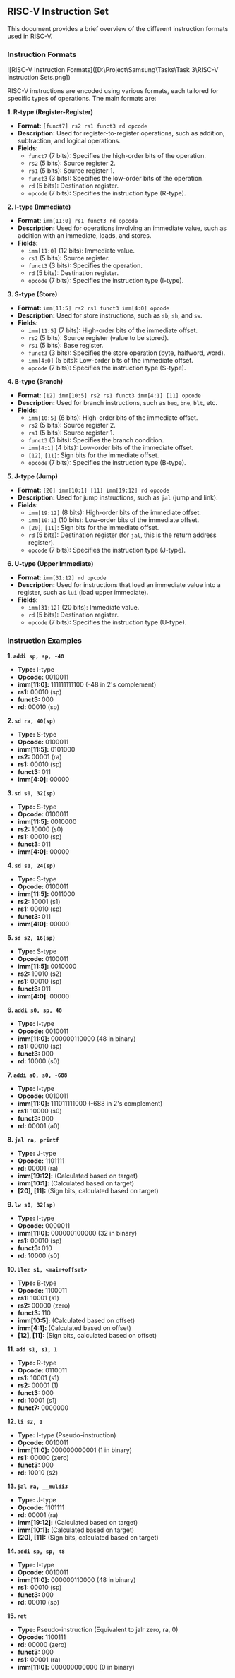 ## RISC-V Instruction Set

This document provides a brief overview of the different instruction formats used in RISC-V.

### Instruction Formats

![RISC-V Instruction Formats]([D:\Project\Samsung\Tasks\Task 3\RISC-V Instruction Sets.png])

RISC-V instructions are encoded using various formats, each tailored for specific types of operations. The main formats are:

**1. R-type (Register-Register)**

* **Format:** `[funct7] rs2 rs1 funct3 rd opcode`
* **Description:** Used for register-to-register operations, such as addition, subtraction, and logical operations.
* **Fields:**
    - `funct7` (7 bits): Specifies the high-order bits of the operation.
    - `rs2` (5 bits): Source register 2.
    - `rs1` (5 bits): Source register 1.
    - `funct3` (3 bits): Specifies the low-order bits of the operation.
    - `rd` (5 bits): Destination register.
    - `opcode` (7 bits): Specifies the instruction type (R-type).

**2. I-type (Immediate)**

* **Format:** `imm[11:0] rs1 funct3 rd opcode`
* **Description:** Used for operations involving an immediate value, such as addition with an immediate, loads, and stores.
* **Fields:**
    - `imm[11:0]` (12 bits): Immediate value.
    - `rs1` (5 bits): Source register.
    - `funct3` (3 bits): Specifies the operation.
    - `rd` (5 bits): Destination register.
    - `opcode` (7 bits): Specifies the instruction type (I-type).

**3. S-type (Store)**

* **Format:** `imm[11:5] rs2 rs1 funct3 imm[4:0] opcode`
* **Description:** Used for store instructions, such as `sb`, `sh`, and `sw`.
* **Fields:**
    - `imm[11:5]` (7 bits): High-order bits of the immediate offset.
    - `rs2` (5 bits): Source register (value to be stored).
    - `rs1` (5 bits): Base register.
    - `funct3` (3 bits): Specifies the store operation (byte, halfword, word).
    - `imm[4:0]` (5 bits): Low-order bits of the immediate offset.
    - `opcode` (7 bits): Specifies the instruction type (S-type).

**4. B-type (Branch)**

* **Format:** `[12] imm[10:5] rs2 rs1 funct3 imm[4:1] [11] opcode`
* **Description:** Used for branch instructions, such as `beq`, `bne`, `blt`, etc.
* **Fields:**
    - `imm[10:5]` (6 bits): High-order bits of the immediate offset.
    - `rs2` (5 bits): Source register 2.
    - `rs1` (5 bits): Source register 1.
    - `funct3` (3 bits): Specifies the branch condition.
    - `imm[4:1]` (4 bits): Low-order bits of the immediate offset.
    - `[12]`, `[11]`: Sign bits for the immediate offset.
    - `opcode` (7 bits): Specifies the instruction type (B-type).

**5. J-type (Jump)**

* **Format:** `[20] imm[10:1] [11] imm[19:12] rd opcode`
* **Description:** Used for jump instructions, such as `jal` (jump and link).
* **Fields:**
    - `imm[19:12]` (8 bits): High-order bits of the immediate offset.
    - `imm[10:1]` (10 bits): Low-order bits of the immediate offset.
    - `[20]`, `[11]`: Sign bits for the immediate offset.
    - `rd` (5 bits): Destination register (for `jal`, this is the return address register).
    - `opcode` (7 bits): Specifies the instruction type (J-type).

**6. U-type (Upper Immediate)**

* **Format:** `imm[31:12] rd opcode`
* **Description:** Used for instructions that load an immediate value into a register, such as `lui` (load upper immediate).
* **Fields:**
    - `imm[31:12]` (20 bits): Immediate value.
    - `rd` (5 bits): Destination register.
    - `opcode` (7 bits): Specifies the instruction type (U-type).

### Instruction Examples

**1. `addi sp, sp, -48`**

* **Type:** I-type
* **Opcode:** 0010011
* **imm[11:0]:** 111111111100 (-48 in 2's complement)
* **rs1:** 00010 (sp)
* **funct3:** 000
* **rd:** 00010 (sp)

**2. `sd ra, 40(sp)`**

* **Type:** S-type
* **Opcode:** 0100011
* **imm[11:5]:** 0101000
* **rs2:** 00001 (ra)
* **rs1:** 00010 (sp)
* **funct3:** 011
* **imm[4:0]:** 00000

**3. `sd s0, 32(sp)`**

* **Type:** S-type
* **Opcode:** 0100011
* **imm[11:5]:** 0010000
* **rs2:** 10000 (s0)
* **rs1:** 00010 (sp)
* **funct3:** 011
* **imm[4:0]:** 00000

**4. `sd s1, 24(sp)`**

* **Type:** S-type
* **Opcode:** 0100011
* **imm[11:5]:** 0011000
* **rs2:** 10001 (s1)
* **rs1:** 00010 (sp)
* **funct3:** 011
* **imm[4:0]:** 00000

**5. `sd s2, 16(sp)`**

* **Type:** S-type
* **Opcode:** 0100011
* **imm[11:5]:** 0010000
* **rs2:** 10010 (s2)
* **rs1:** 00010 (sp)
* **funct3:** 011
* **imm[4:0]:** 00000

**6. `addi s0, sp, 48`**

* **Type:** I-type
* **Opcode:** 0010011
* **imm[11:0]:** 000000110000 (48 in binary)
* **rs1:** 00010 (sp)
* **funct3:** 000
* **rd:** 10000 (s0)

**7. `addi a0, s0, -688`**

* **Type:** I-type
* **Opcode:** 0010011
* **imm[11:0]:** 111011111000 (-688 in 2's complement)
* **rs1:** 10000 (s0)
* **funct3:** 000
* **rd:** 00001 (a0)

**8. `jal ra, printf`**

* **Type:** J-type
* **Opcode:** 1101111
* **rd:** 00001 (ra)
* **imm[19:12]:** (Calculated based on target)
* **imm[10:1]:** (Calculated based on target)
* **[20], [11]:** (Sign bits, calculated based on target)

**9. `lw s0, 32(sp)`**

* **Type:** I-type
* **Opcode:** 0000011
* **imm[11:0]:** 000000100000 (32 in binary)
* **rs1:** 00010 (sp)
* **funct3:** 010
* **rd:** 10000 (s0)

**10. `blez s1, <main+offset>`**

* **Type:** B-type
* **Opcode:** 1100011
* **rs1:** 10001 (s1)
* **rs2:** 00000 (zero)
* **funct3:** 110
* **imm[10:5]:** (Calculated based on offset)
* **imm[4:1]:** (Calculated based on offset)
* **[12], [11]:** (Sign bits, calculated based on offset)

**11. `add s1, s1, 1`**

* **Type:** R-type
* **Opcode:** 0110011
* **rs1:** 10001 (s1)
* **rs2:** 00001 (1)
* **funct3:** 000
* **rd:** 10001 (s1)
* **funct7:** 0000000

**12. `li s2, 1`**

* **Type:** I-type (Pseudo-instruction)
* **Opcode:** 0010011
* **imm[11:0]:** 000000000001 (1 in binary)
* **rs1:** 00000 (zero)
* **funct3:** 000
* **rd:** 10010 (s2)

**13. `jal ra, __muldi3`**

* **Type:** J-type
* **Opcode:** 1101111
* **rd:** 00001 (ra)
* **imm[19:12]:** (Calculated based on target)
* **imm[10:1]:** (Calculated based on target)
* **[20], [11]:** (Sign bits, calculated based on target)

**14. `addi sp, sp, 48`**

* **Type:** I-type
* **Opcode:** 0010011
* **imm[11:0]:** 000000110000 (48 in binary)
* **rs1:** 00010 (sp)
* **funct3:** 000
* **rd:** 00010 (sp)

**15. `ret`**

* **Type:** Pseudo-instruction (Equivalent to jalr zero, ra, 0)
* **Opcode:** 1100111
* **rd:** 00000 (zero)
* **funct3:** 000
* **rs1:** 00001 (ra)
* **imm[11:0]:** 000000000000 (0 in binary) 
